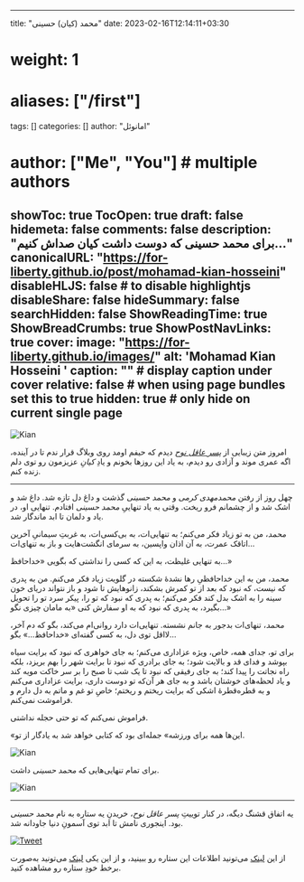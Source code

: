 
---
title: "محمد (کیان) حسینی"
date: 2023-02-16T12:14:11+03:30
# weight: 1
# aliases: ["/first"]
tags: []
categories: []
author: "امانوئل"
# author: ["Me", "You"] # multiple authors
showToc: true
TocOpen: true
draft: false
hidemeta: false
comments: false
description: "برای محمد حسینی که دوست داشت کیان صداش کنیم…"
canonicalURL: "https://for-liberty.github.io/post/mohamad-kian-hosseini"
disableHLJS: false # to disable highlightjs
disableShare: false
hideSummary: false
searchHidden: false
ShowReadingTime: true
ShowBreadCrumbs: true
ShowPostNavLinks: true
cover:
    image: "https://for-liberty.github.io/images/" 
    alt: 'Mohamad Kian Hosseini '
    caption: "<text>" # display caption under cover
    relative: false # when using page bundles set this to true
    hidden: true # only hide on current single page
---

![Kian](/images/mohamad-kian-hosseini/01.jpg#center)

امروز متن زیبایی از [*پسر عاقل نوح*](https://twitter.com/Ebne_noah/status/1626134473648533504) دیدم که حیفم اومد روی وبلاگ قرار ندم تا در آینده، اگه عمری موند و آزادی رو دیدم، به یاد این روزها بخونم و یادِ *کیانِ* عزیزمون رو توی دلم زنده کنم.

___

چهل روز از رفتن *محمدمهدی کرمی* و *محمد حسینی* گذشت و داغ دل تازه شد. داغ شد و اشک شد و از چشمانم فرو ریخت. وقتی به یاد تنهاییِ *محمد حسینی* افتادم. تنهایی او، در یاد و دلمان تا ابد ماندگار شد.

*محمد*، من به تو زیاد فکر می‌کنم؛ به تنهایی‌ات، به بی‌کسی‌ات، به غربتِ سیمانیِ آخرین اتاقک عمرت، به آن اذان واپسین، به سرمای انگشت‌هایت و باز به تنهای‌ات…

به تنهایی غلیظت، به این که کسی را نداشتی که بگویی «خداحافظ…»

*محمد*، من به این خداحافظیِ رها نشدهٔ شکسته در گلویت زیاد فکر می‌کنم. من به پدری که نیست، که نبود که بعد از تو کمرش بشکند، زانوهایش تا شود و باز نتواند دریای خون سینه را به اشک بدل کند فکر می‌کنم؛ به پدری که نبود که تو را، پیکر سرد تو را تحویل بگیرد، به پدری که نبود که به او سفارش کنی «به مامان چیزی نگو…»

*محمد*، تنهای‌ات بدجور به جانم نشسته. تنهایی‌ات دارد روانی‌ام می‌کند، بگو که دم آخر، لااقل توی دل، به کسی گفته‌ای «خداحافظ…» بگو…

برای تو، جدای همه، خاص، ویژه عزاداری می‌کنم؛ به جای خواهری که نبود که برایت سیاه بپوشد و فدای قد و بالایت شود؛ به جای برادری که نبود تا برایت شهر را بهم بریزد، بلکه راه نجاتت را پیدا کند؛ به جای رفیقی که نبود تا یک شب تا صبح را بر سر خاکت مویه کند و یاد لحظه‌های خوشتان باشد و به جای هر آن‌که تو دوست داری، برایت عزاداری می‌کنم و به قطره‌قطرهٔ اشکی که برایت ریختم و ریختم؛ خاصِ تو غم و ماتم به دل دارم و فراموشت نمی‌کنم.

فراموش نمی‌کنم که تو حتی حجله نداشتی.

«این‌ها همه برای ورزشه» جمله‌ای بود که کتابی خواهد شد به یادگار از تو.

![Kian](/images/mohamad-kian-hosseini/02.jpg#center)

برای تمام تنهایی‌هایی که *محمد حسینی* داشت.

![Kian](/images/mohamad-kian-hosseini/03.jpg#center)

___
یه اتفاق قشنگ دیگه، در کنار توییتِ *پسر عاقل نوح*، خریدنِ یه ستاره به نام *محمد حسینی* بود. اینجوری نامش تا ابد توی آسمونِ دنیا جاودانه شد.

[![Tweet](/images/mohamad-kian-hosseini/04.png#center)](https://twitter.com/cor_tate2/status/1625102182583238657)

از این [لینک](https://stars.osr.org/bgw758464#.Y-oWTnbML6Y) می‌تونید اطلاعات این ستاره رو ببینید، و از این یکی [لینک](https://osr.org/oms/BGW758464/) می‌تونید به‌صورت برخط خودِ ستاره رو مشاهده کنید.
